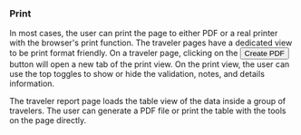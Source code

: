 ### Print

In most cases, the user can print the page to either PDF or a real printer with
the browser's print function. The traveler pages have a dedicated view to be
print format friendly. On a traveler page, clicking on the
<button class="btn btn-primary">Create PDF</button> button will open a new tab
of the print view. On the print view, the user can use the top toggles to show
or hide the validation, notes, and details information.

The traveler report page loads the table view of the data inside a group of
travelers. The user can generate a PDF file or print the table with the tools on
the page directly.
